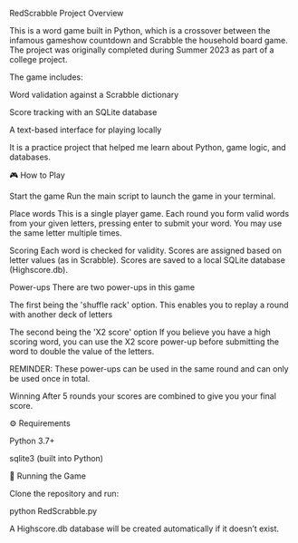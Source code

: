 RedScrabble Project Overview

This is a word game built in Python, which is a crossover between the infamous gameshow countdown and Scrabble the household board game. The project was originally completed during Summer 2023 as part of a college project.

The game includes:

Word validation against a Scrabble dictionary

Score tracking with an SQLite database

A text-based interface for playing locally

It is a practice project that helped me learn about Python, game logic, and databases.

🎮 How to Play

Start the game Run the main script to launch the game in your terminal.

Place words This is a single player game. Each round you form valid words from your given letters, pressing enter to submit your word. You may use the same letter multiple times.

Scoring Each word is checked for validity. Scores are assigned based on letter values (as in Scrabble). Scores are saved to a local SQLite database (Highscore.db).

Power-ups There are two power-ups in this game

The first being the 'shuffle rack' option. This enables you to replay a round with another deck of letters

The second being the 'X2 score' option If you believe you have a high scoring word, you can use the X2 score power-up before submitting the word to double the value of the letters.

REMINDER: These power-ups can be used in the same round and can only be used once in total.

Winning After 5 rounds your scores are combined to give you your final score.

⚙️ Requirements

Python 3.7+

sqlite3 (built into Python)

🚀 Running the Game

Clone the repository and run:

python RedScrabble.py

A Highscore.db database will be created automatically if it doesn’t exist.

